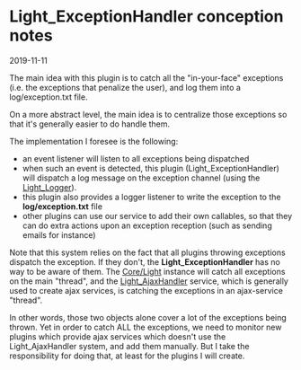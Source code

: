 Light_ExceptionHandler conception notes
=======================
2019-11-11


The main idea with this plugin is to catch all the "in-your-face" exceptions (i.e. the exceptions that penalize the user),
and log them into a log/exception.txt file.


On a more abstract level, the main idea is to centralize those exceptions so that it's generally easier to do handle them.





The implementation I foresee is the following:

- an event listener will listen to all exceptions being dispatched  
- when such an event is detected, this plugin (Light_ExceptionHandler) will dispatch a log message on 
the exception channel (using the [Light_Logger](https://github.com/lingtalfi/Light_Logger)).
- this plugin also provides a logger listener to write the exception to the **log/exception.txt** file
- other plugins can use our service to add their own callables, so that they can do extra actions upon an exception reception (such as sending emails for instance)  



Note that this system relies on the fact that all plugins throwing exceptions dispatch the exception.
If they don't, the **Light_ExceptionHandler** has no way to be aware of them.
The [Core/Light](https://github.com/lingtalfi/Light/blob/master/doc/api/Ling/Light/Core/Light.md) instance will catch
all exceptions on the main "thread", and the [Light_AjaxHandler](https://github.com/lingtalfi/Light_AjaxHandler) service, which is generally
used to create ajax services, is catching the exceptions in an ajax-service "thread".
 
In other words, those two objects alone cover a lot of the exceptions being thrown.
Yet in order to catch ALL the exceptions, we need to monitor new plugins which provide ajax services which doesn't 
use the Light_AjaxHandler system, and add them manually. But I take the responsibility for doing that, at least
for the plugins I will create.   


